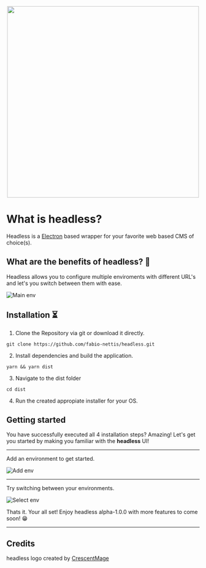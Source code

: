 <p align="center">
  <img width="500" height="500" src="https://raw.githubusercontent.com/derrickmehaffy/headless/dm/readmeUpdates/images/headless-logo.png">
</p>

# What is headless? 

Headless is a [Electron](https://goo.gl/search/Electron) based wrapper for your favorite web based CMS of choice(s).

## What are the benefits of headless? 🤖

Headless allows you to configure multiple enviroments with different URL's and let's you switch between them with ease.

![Main env](https://raw.githubusercontent.com/fabio-nettis/headless/master/images/headless-main.PNG)

## Installation ⏳

1. Clone the Repository via git or download it directly.

```
git clone https://github.com/fabio-nettis/headless.git
```

2. Install dependencies and build the application.

```
yarn && yarn dist
```

3. Navigate to the dist folder

```
cd dist
```

4. Run the created appropiate installer for your OS.

## Getting started

You have successfully executed all 4 installation steps? Amazing! Let's get you started by making you familiar with the **headless** UI!

------

Add an environment to get started.

![Add env](https://raw.githubusercontent.com/fabio-nettis/headless/master/images/headless-add.PNG)

------

Try switching between your environments.

![Select env](https://raw.githubusercontent.com/fabio-nettis/headless/master/images/headless-selection.PNG)

Thats it. Your all set! Enjoy headless alpha-1.0.0 with more features to come soon! 😁

------

## Credits

headless logo created by [CrescentMage](https://twitter.com/xCrescentMagex?s=09)
